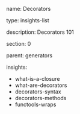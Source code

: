 name: Decorators

type: insights-list

description: Decorators 101 

section: 0

parent: generators

insights:
  - what-is-a-closure
  - what-are-decorators
  - decorators-syntax
  - decorators-methods
  - functools-wraps
